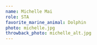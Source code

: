 ```yaml
---
name: Michelle Mai
role: STA
favorite_marine_animal: Dolphin
photo: michelle.jpg
throwback_photo: michelle_alt.jpg
---
```

